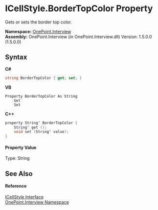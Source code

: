 # ICellStyle.BorderTopColor Property 
 

Gets or sets the border top color.

**Namespace:**&nbsp;<a href="N_OnePoint_Interview">OnePoint.Interview</a><br />**Assembly:**&nbsp;OnePoint.Interview (in OnePoint.Interview.dll) Version: 1.5.0.0 (1.5.0.0)

## Syntax

**C#**<br />
``` C#
string BorderTopColor { get; set; }
```

**VB**<br />
``` VB
Property BorderTopColor As String
	Get
	Set
```

**C++**<br />
``` C++
property String^ BorderTopColor {
	String^ get ();
	void set (String^ value);
}
```


#### Property Value
Type: String

## See Also


#### Reference
<a href="T_OnePoint_Interview_ICellStyle">ICellStyle Interface</a><br /><a href="N_OnePoint_Interview">OnePoint.Interview Namespace</a><br />